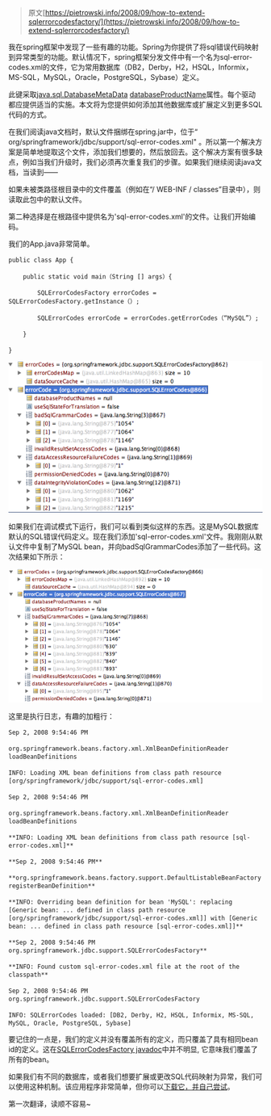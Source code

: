 > 原文[https://pietrowski.info/2008/09/how-to-extend-sqlerrorcodesfactory/](https://pietrowski.info/2008/09/how-to-extend-sqlerrorcodesfactory/)

我在spring框架中发现了一些有趣的功能。Spring为你提供了将sql错误代码映射到异常类型的功能。默认情况下，spring框架分发文件中有一个名为sql-error-codes.xml的文件，它为常用数据库（DB2，Derby，H2，HSQL，Informix，MS-SQL，MySQL，Oracle，PostgreSQL，Sybase）定义。

此键采取[java.sql.DatabaseMetaData](https://docs.oracle.com/javase/6/docs/api/java/sql/DatabaseMetaData.html) [databaseProductName](https://docs.oracle.com/javase/6/docs/api/java/sql/DatabaseMetaData.html#getDatabaseProductName())属性。每个驱动都应提供适当的实施。本文将为您提供如何添加其他数据库或扩展定义到更多SQL代码的方式。

在我们阅读java文档时，默认文件捆绑在spring.jar中，位于“ org/springframework/jdbc/support/sql-error-codes.xml" 。所以第一个解决方案是简单地提取这个文件，添加我们想要的，然后放回去。这个解决方案有很多缺点，例如当我们升级时，我们必须再次重复我们的步骤。如果我们继续阅读java文档，当读到——

如果未被类路径根目录中的文件覆盖（例如在“/ WEB-INF / classes”目录中），则读取此包中的默认文件。

第二种选择是在根路径中提供名为'sql-error-codes.xml'的文件。让我们开始编码。

我们的App.java非常简单。

    public class App { 

        public static void main（String [] args）{ 

            SQLErrorCodesFactory errorCodes = SQLErrorCodesFactory.getInstance（）; 

            SQLErrorCodes errorCode = errorCodes.getErrorCodes（“MySQL”）; 

        } 

    }


![](/img/fy1.png)


如果我们在调试模式下运行，我们可以看到类似这样的东西。这是MySQL数据库默认的SQL错误代码定义。现在我们添加'sql-error-codes.xml'文件。我刚刚从默认文件中复制了MySQL bean，并向badSqlGrammarCodes添加了一些代码。这次结果如下所示：

![](/img/fy2.png)

这里是执行日志，有趣的加粗行：
```
Sep 2, 2008 9:54:46 PM 

org.springframework.beans.factory.xml.XmlBeanDefinitionReader loadBeanDefinitions

INFO: Loading XML bean definitions from class path resource [org/springframework/jdbc/support/sql-error-codes.xml]

Sep 2, 2008 9:54:46 PM 

org.springframework.beans.factory.xml.XmlBeanDefinitionReader loadBeanDefinitions

**INFO: Loading XML bean definitions from class path resource [sql-error-codes.xml]**

**Sep 2, 2008 9:54:46 PM**

**org.springframework.beans.factory.support.DefaultListableBeanFactory registerBeanDefinition**

**INFO: Overriding bean definition for bean 'MySQL': replacing [Generic bean: ... defined in class path resource [org/springframework/jdbc/support/sql-error-codes.xml]] with [Generic bean: ... defined in class path resource [sql-error-codes.xml]]**

**Sep 2, 2008 9:54:46 PM org.springframework.jdbc.support.SQLErrorCodesFactory**

**INFO: Found custom sql-error-codes.xml file at the root of the classpath**

Sep 2, 2008 9:54:46 PM org.springframework.jdbc.support.SQLErrorCodesFactory 

INFO: SQLErrorCodes loaded: [DB2, Derby, H2, HSQL, Informix, MS-SQL, MySQL, Oracle, PostgreSQL, Sybase]
```
要记住的一点是，我们的定义并没有覆盖所有的定义，而只覆盖了具有相同bean id的定义。这在[SQLErrorCodesFactory javadoc](https://docs.spring.io/spring/docs/2.5.x/javadoc-api/org/springframework/jdbc/support/SQLErrorCodesFactory.html)中并不明显, 它意味我们覆盖了所有的bean。

如果我们有不同的数据库，或者我们想要扩展或更改SQL代码映射为异常，我们可以使用这种机制。该应用程序非常简单，但你可以[下载它，并自己尝试](http://pietrowski.info/wp-content/uploads/2008/09/sqlerrorcode.tgz)。

第一次翻译，读顺不容易~

